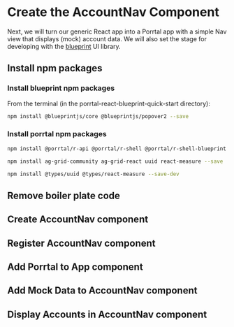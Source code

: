 # Create the AccountNav Component

Next, we will turn our generic React app into a Porrtal app with a simple Nav view that displays (mock) account data. We will also set the stage for developing with the [blueprint](https://blueprintjs.com/docs/) UI library.

## Install npm packages

### Install blueprint npm packages

From the terminal (in the porrtal-react-blueprint-quick-start directory):

```bash
npm install @blueprintjs/core @blueprintjs/popover2 --save
```

### Install porrtal npm packages

```bash
npm install @porrtal/r-api @porrtal/r-shell @porrtal/r-shell-blueprint @porrtal/r-split @porrtal/r-user --save
```

```bash
npm install ag-grid-community ag-grid-react uuid react-measure --save
```

```bash
npm install @types/uuid @types/react-measure --save-dev
```

## Remove boiler plate code

## Create AccountNav component

## Register AccountNav component

## Add Porrtal to App component

## Add Mock Data to AccountNav component

## Display Accounts in AccountNav component
